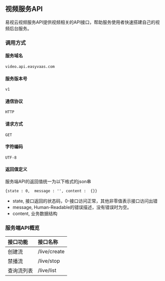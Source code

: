 ## 视频服务API
易视云视频服务API提供视频相关的API接口，帮助服务使用者快速搭建自己的视频后台服务。
### 调用方式
#### 服务域名
	video.api.easyvaas.com
#### 服务版本号
	v1
#### 通信协议
	HTTP
#### 请求方式
	GET
#### 字符编码
	UTF-8
#### 返回值定义
服务端API的返回值统一为以下格式的json串

```
{state : 0,  message : '', content :  {}}
```

* state, 接口返回的状态码，0-接口访问正常，其他非零值表示接口访问出错
* message, Human-Readable的错误描述，没有错误时为空。
* content, 业务数据结构

### 服务端API概览

| 接口功能 | 接口名称 | 
|:--|:--| 
| 创建流     | /live/create | 
| 禁播流| /live/stop      |
| 查询流列表| /live/list |



